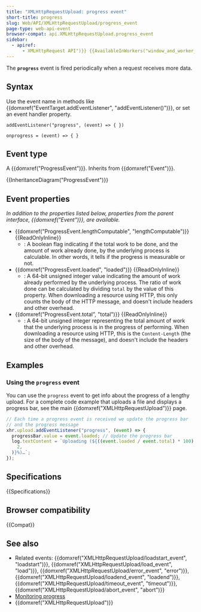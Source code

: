 ```yaml
---
title: "XMLHttpRequestUpload: progress event"
short-title: progress
slug: Web/API/XMLHttpRequestUpload/progress_event
page-type: web-api-event
browser-compat: api.XMLHttpRequestUpload.progress_event
sidebar:
  - apiref:
      - XMLHttpRequest API")}} {{AvailableInWorkers("window_and_worker_except_service
---
```


The **`progress`** event is fired periodically when a request receives more data.

## Syntax

Use the event name in methods like {{domxref("EventTarget.addEventListener", "addEventListener()")}}, or set an event handler property.

```js-nolint
addEventListener("progress", (event) => { })

onprogress = (event) => { }
```

## Event type

A {{domxref("ProgressEvent")}}. Inherits from {{domxref("Event")}}.

{{InheritanceDiagram("ProgressEvent")}}

## Event properties

_In addition to the properties listed below, properties from the parent interface, {{domxref("Event")}}, are available._

- {{domxref("ProgressEvent.lengthComputable", "lengthComputable")}} {{ReadOnlyInline}}
  - : A boolean flag indicating if the total work to be done, and the amount of work already done, by the underlying process is calculable. In other words, it tells if the progress is measurable or not.
- {{domxref("ProgressEvent.loaded", "loaded")}} {{ReadOnlyInline}}
  - : A 64-bit unsigned integer value indicating the amount of work already performed by the underlying process. The ratio of work done can be calculated by dividing `total` by the value of this property. When downloading a resource using HTTP, this only counts the body of the HTTP message, and doesn't include headers and other overhead.
- {{domxref("ProgressEvent.total", "total")}} {{ReadOnlyInline}}
  - : A 64-bit unsigned integer representing the total amount of work that the underlying process is in the progress of performing. When downloading a resource using HTTP, this is the `Content-Length` (the size of the body of the message), and doesn't include the headers and other overhead.

## Examples

### Using the `progress` event

You can use the `progress` event to get info about the progress of a lengthy upload. For a complete code example that uploads a file and displays a progress bar, see the main {{domxref("XMLHttpRequestUpload")}} page.

```js
// Each time a progress event is received we update the progress bar
// and the progress message
xhr.upload.addEventListener("progress", (event) => {
  progressBar.value = event.loaded; // Update the progress bar
  log.textContent = `Uploading (${((event.loaded / event.total) * 100).toFixed(
    2,
  )}%)…`;
});
```

## Specifications

{{Specifications}}

## Browser compatibility

{{Compat}}

## See also

- Related events: {{domxref("XMLHttpRequestUpload/loadstart_event", "loadstart")}}, {{domxref("XMLHttpRequestUpload/load_event", "load")}}, {{domxref("XMLHttpRequestUpload/error_event", "error")}}, {{domxref("XMLHttpRequestUpload/loadend_event", "loadend")}}, {{domxref("XMLHttpRequestUpload/timeout_event", "timeout")}}, {{domxref("XMLHttpRequestUpload/abort_event", "abort")}}
- [Monitoring progress](/en-US/docs/Web/API/XMLHttpRequest_API/Using_XMLHttpRequest#monitoring_progress)
- {{domxref("XMLHttpRequestUpload")}}
